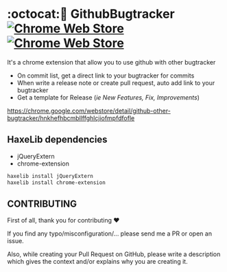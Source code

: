 # :octocat::bug: GithubBugtracker [![Chrome Web Store](https://img.shields.io/chrome-web-store/v/hnkhefhbcmbllffghlcjiofmpfdfofle.svg?style=for-the-badge)](https://chrome.google.com/webstore/detail/github-other-bugtracker/hnkhefhbcmbllffghlcjiofmpfdfofle) [![Chrome Web Store](https://img.shields.io/chrome-web-store/d/hnkhefhbcmbllffghlcjiofmpfdfofle.svg?style=for-the-badge)](https://chrome.google.com/webstore/detail/github-other-bugtracker/hnkhefhbcmbllffghlcjiofmpfdfofle)

It's a chrome extension that allow you to use github with other bugtracker

* On commit list, get a direct link to your bugtracker for commits
* When write a release note or create pull request, auto add link to your bugtracker
* Get a template for Release (_ie New Features, Fix, Improvements_)

https://chrome.google.com/webstore/detail/github-other-bugtracker/hnkhefhbcmbllffghlcjiofmpfdfofle

## HaxeLib dependencies

* jQueryExtern
* chrome-extension

```bash
haxelib install jQueryExtern
haxelib install chrome-extension
```

## CONTRIBUTING 

First of all, thank you for contributing ♥

If you find any typo/misconfiguration/... please send me a PR or open an issue. 

Also, while creating your Pull Request on GitHub, please write a description which gives the context and/or explains why you are creating it.
